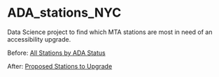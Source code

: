 # ADA_stations_NYC
Data Science project to find which MTA stations are most in need of an accessibility upgrade. 

Before: 
[All Stations by ADA Status](https://raw.githack.com/zlaa2016/ADA_stations_NYC/0e9e0bcf2aab16966356f439cc02832d229006d5/fig/accessibility_information_map.html) 

After:
[Proposed Stations to Upgrade](https://raw.githack.com/zlaa2016/ADA_stations_NYC/0e9e0bcf2aab16966356f439cc02832d229006d5/fig/age_choropleth_with_stations.html)
